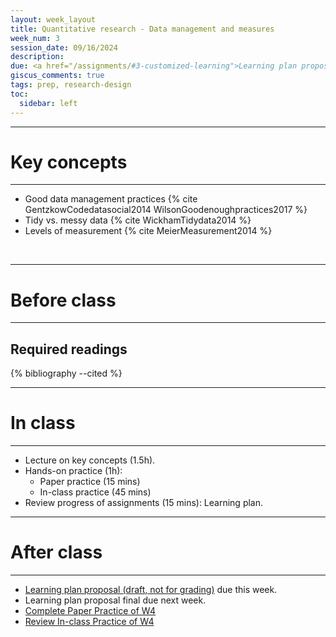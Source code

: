 ```yaml
---
layout: week_layout
title: Quantitative research - Data management and measures
week_num: 3
session_date: 09/16/2024
description:
due: <a href="/assignments/#3-customized-learning">Learning plan proposal (draft)</a>
giscus_comments: true
tags: prep, research-design
toc:
  sidebar: left
---
```


---
# Key concepts
---

- Good data management practices {% cite GentzkowCodedatasocial2014 WilsonGoodenoughpractices2017 %}
- Tidy vs. messy data {% cite WickhamTidydata2014 %}
- Levels of measurement {% cite MeierMeasurement2014 %}

<br>

---
# Before class
---

## Required readings

{% bibliography --cited %}

---
# In class
---

- Lecture on key concepts (1.5h).
- Hands-on practice (1h):
  - Paper practice (15 mins)
  - In-class practice (45 mins)
- Review progress of assignments (15 mins): Learning plan.

---
# After class
---

- [Learning plan proposal (draft, not for grading)](/assignments/#3-customized-learning) due this week.
- Learning plan proposal final due next week.
- [Complete Paper Practice of W4](/assignments/#21-paper-practice)
- [Review In-class Practice of W4](/assignments/#22-in-class-practice)
